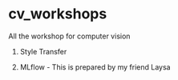 # cv_workshops
All the workshop for computer vision

1. Style Transfer

2. MLflow - This is prepared by my friend Laysa
